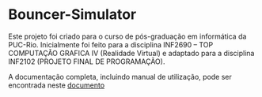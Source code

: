 # Bouncer-Simulator

Este projeto foi criado para o curso de pós-graduação em informática da PUC-Rio. Inicialmente foi feito para a disciplina INF2690 – TOP COMPUTAÇÃO GRAFICA IV
(Realidade Virtual) e adaptado para a disciplina INF2102 (PROJETO FINAL DE PROGRAMAÇÃO).

A documentação completa, incluindo manual de utilização, pode ser encontrada neste [documento](https://docs.google.com/document/d/1NLVQomPka9TbTiYaROXfa1z007tM0CyW67PcEkmMomY/edit?usp=sharing)
